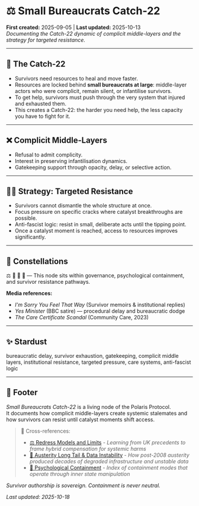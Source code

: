 # ⚖️ Small Bureaucrats Catch-22  
**First created:** 2025-09-05 | **Last updated:** 2025-10-13  
*Documenting the Catch-22 dynamic of complicit middle-layers and the strategy for targeted resistance.*

---

## 🪼 The Catch-22  
- Survivors need resources to heal and move faster.  
- Resources are locked behind **small bureaucrats at large**: middle-layer actors who were complicit, remain silent, or infantilise survivors.  
- To get help, survivors must push through the very system that injured and exhausted them.  
- This creates a Catch-22: the harder you need help, the less capacity you have to fight for it.  

---

## ❌ Complicit Middle-Layers  
- Refusal to admit complicity.  
- Interest in preserving infantilisation dynamics.  
- Gatekeeping support through opacity, delay, or selective action.  

---

## 🐦‍🔥 Strategy: Targeted Resistance  
- Survivors cannot dismantle the whole structure at once.  
- Focus pressure on specific cracks where catalyst breakthroughs are possible.  
- Anti-fascist logic: resist in small, deliberate acts until the tipping point.  
- Once a catalyst moment is reached, access to resources improves significantly.  

---

## 🌌 Constellations  
⚖️ 🧠 🪫 🧬 — This node sits within governance, psychological containment, and survivor resistance pathways.

**Media references:**  
- *I'm Sorry You Feel That Way* (Survivor memoirs & institutional replies)  
- *Yes Minister* (BBC satire) — procedural delay and bureaucratic dodge  
- *The Care Certificate Scandal* (Community Care, 2023)

---

## ✨ Stardust  
bureaucratic delay, survivor exhaustion, gatekeeping, complicit middle layers, institutional resistance, targeted pressure, care systems, anti-fascist logic

---

## 🏮 Footer  

*Small Bureaucrats Catch-22* is a living node of the Polaris Protocol.  
It documents how complicit middle-layers create systemic stalemates and how survivors can resist until catalyst moments shift access.

> 📡 Cross-references:
> 
> - [⚖️ Redress Models and Limits](./⚖️_redress_models_and_limits.md) - *Learning from UK precedents to frame hybrid compensation for systemic harms*  
> - [🪫 Austerity Long Tail & Data Instability](../🧪_Development_Experimentation/🪫_austerity_long_tail_data_instability.md) - *How post-2008 austerity produced decades of degraded infrastructure and unstable data*  
> - [🧠 Psychological Containment](../../../../Metadata_Sabotage_Network/Narrative_And_Psych_Ops/🧠_Psychological_Containment/README.md) - *Index of containment modes that operate through inner state manipulation*

*Survivor authorship is sovereign. Containment is never neutral.*  

_Last updated: 2025-10-18_
